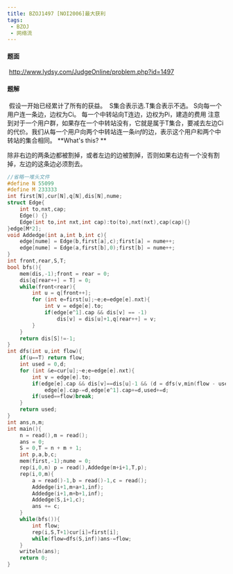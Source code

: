 ```yaml
---
title: BZOJ1497 [NOI2006]最大获利
tags:
 - BZOJ
 - 网络流
---
```


#### 题面

​	http://www.lydsy.com/JudgeOnline/problem.php?id=1497

<!--more-->

#### 题解

​	假设一开始已经累计了所有的获益。
​	S集合表示选.T集合表示不选。
​	S向每一个用户连一条边，边权为Ci。
​	每一个中转站向T连边，边权为Pi，建造的费用 
​	注意到对于一个用户群，如果存在一个中转站没有，它就是属于T集合，要减去左边Ci的代价。
​	我们从每一个用户向两个中转站连一条$inf$的边，表示这个用户和两个中转站的集合相同。
**What's this? **

​	除非右边的两条边都被割掉，或者左边的边被割掉，否则如果右边有一个没有割掉，左边的这条边必须割去。 



```c++
//省略一堆头文件
#define N 55099
#define M 233333
int first[N],cur[N],q[N],dis[N],nume;
struct Edge{
	int to,nxt,cap;
	Edge() {}
	Edge(int to,int nxt,int cap):to(to),nxt(nxt),cap(cap){}
}edge[M*2];
void Addedge(int a,int b,int c){
	edge[nume] = Edge(b,first[a],c);first[a] = nume++;
	edge[nume] = Edge(a,first[b],0);first[b] = nume++;
}
int front,rear,S,T;
bool bfs(){
	mem(dis,-1);front = rear = 0;
	dis[q[rear++] = T] = 0;
	while(front<rear){
		int u = q[front++];
		for (int e=first[u];~e;e=edge[e].nxt){
			int v = edge[e].to;
			if(edge[e^1].cap && dis[v] == -1)
				dis[v] = dis[u]+1,q[rear++] = v;
		}
	}
	return dis[S]!=-1;
}
int dfs(int u,int flow){
	if(u==T) return flow;
	int used = 0,d;
	for (int &e=cur[u];~e;e=edge[e].nxt){
		int v = edge[e].to;
		if(edge[e].cap && dis[v]==dis[u]-1 && (d = dfs(v,min(flow - used,edge[e].cap))))
			edge[e].cap-=d,edge[e^1].cap+=d,used+=d;
		if(used==flow)break;
	}
	return used;
}
int ans,n,m;
int main(){
	n = read(),m = read();
	ans = 0;
	S = 0,T = n + m + 1;
	int p,a,b,c;
	mem(first,-1);nume = 0;
	rep(i,0,n) p = read(),Addedge(m+i+1,T,p);
	rep(i,0,m){
		a = read()-1,b = read()-1,c = read();
		Addedge(i+1,m+a+1,inf);
		Addedge(i+1,m+b+1,inf);
		Addedge(S,i+1,c);
		ans += c;
	}
	while(bfs()){
		int flow;
		rep(i,S,T+1)cur[i]=first[i];
		while(flow=dfs(S,inf))ans-=flow;
	}
	writeln(ans);
	return 0;
}

```

